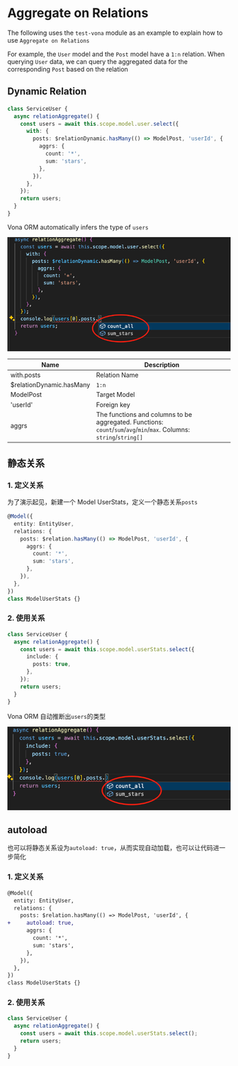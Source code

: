# Aggregate on Relations

The following uses the `test-vona` module as an example to explain how to use `Aggregate on Relations`

For example, the `User` model and the `Post` model have a `1:n` relation. When querying `User` data, we can query the aggregated data for the corresponding `Post` based on the relation

## Dynamic Relation

``` typescript
class ServiceUser {
  async relationAggregate() {
    const users = await this.scope.model.user.select({
      with: {
        posts: $relationDynamic.hasMany(() => ModelPost, 'userId', {
          aggrs: {
            count: '*',
            sum: 'stars',
          },
        }),
      },
    });
    return users;
  }
}  
```

Vona ORM automatically infers the type of `users`

![](../../../assets/img/orm/aggr-group/aggr-group-3.png)

|Name|Description|
|--|--|
|with.posts|Relation Name|
|$relationDynamic.hasMany|`1:n`|
|ModelPost|Target Model|
|'userId'|Foreign key|
|aggrs|The functions and columns to be aggregated. Functions: `count`/`sum`/`avg`/`min`/`max`. Columns: `string`/`string[]` |

## 静态关系

### 1. 定义关系

为了演示起见，新建一个 Model UserStats，定义一个静态关系`posts`

``` typescript
@Model({
  entity: EntityUser,
  relations: {
    posts: $relation.hasMany(() => ModelPost, 'userId', {
      aggrs: {
        count: '*',
        sum: 'stars',
      },
    }),
  },
})
class ModelUserStats {}
```

### 2. 使用关系

``` typescript
class ServiceUser {
  async relationAggregate() {
    const users = await this.scope.model.userStats.select({
      include: {
        posts: true,
      },
    });
    return users;
  }
}
```

Vona ORM 自动推断出`users`的类型

![](../../../assets/img/orm/aggr-group/aggr-group-4.png)

## autoload

也可以将静态关系设为`autoload: true`，从而实现自动加载，也可以让代码进一步简化

### 1. 定义关系

``` diff
@Model({
  entity: EntityUser,
  relations: {
    posts: $relation.hasMany(() => ModelPost, 'userId', {
+     autoload: true,
      aggrs: {
        count: '*',
        sum: 'stars',
      },
    }),
  },
})
class ModelUserStats {}
```

### 2. 使用关系

``` typescript
class ServiceUser {
  async relationAggregate() {
    const users = await this.scope.model.userStats.select();
    return users;
  }
}
```
